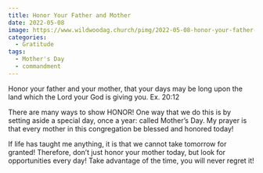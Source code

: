 ```yaml
---
title: Honor Your Father and Mother
date: 2022-05-08
image: https://www.wildwoodag.church/pimg/2022-05-08-honor-your-father-and-mother.png
categories:
  - Gratitude
tags:
  - Mother's Day
  - commandment
---
```


Honor your father and your mother, that your days may be long upon the land which the Lord your God is giving you. Ex. 20:12

There are many ways to show HONOR! One way that we do this is by setting aside a special day, once a year: called Mother’s Day. My prayer is that every mother in this congregation be blessed and honored today!



If life has taught me anything, it is that we cannot take tomorrow for granted! Therefore, don’t just honor your mother today, but look for opportunities every day! Take advantage of the time, you will never regret it!



